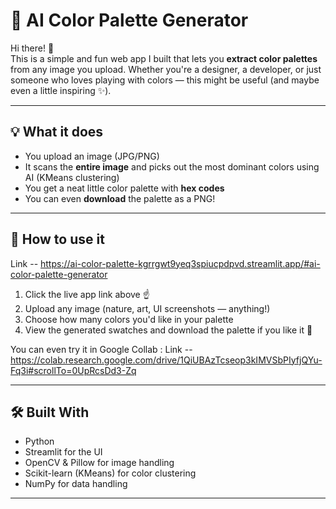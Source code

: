 # 🎨 AI Color Palette Generator

Hi there! 👋  
This is a simple and fun web app I built that lets you **extract color palettes** from any image you upload. 
Whether you're a designer, a developer, or just someone who loves playing with colors — this might be useful (and maybe even a little inspiring ✨).

---

## 💡 What it does
  
- You upload an image (JPG/PNG)
- It scans the **entire image** and picks out the most dominant colors using AI (KMeans clustering)
- You get a neat little color palette with **hex codes**
- You can even **download** the palette as a PNG!

---

## 📸 How to use it

   Link -- https://ai-color-palette-kgrrgwt9yeq3spiucpdpvd.streamlit.app/#ai-color-palette-generator
1. Click the live app link above ☝️
2. Upload any image (nature, art, UI screenshots — anything!)
3. Choose how many colors you'd like in your palette
4. View the generated swatches and download the palette if you like it 💾

You can even try it in Google Collab : 
Link -- https://colab.research.google.com/drive/1QiUBAzTcseop3kIMVSbPIyfjQYu-Fq3i#scrollTo=0UpRcsDd3-Zq

---

## 🛠️ Built With

- Python
- Streamlit for the UI
- OpenCV & Pillow for image handling
- Scikit-learn (KMeans) for color clustering
- NumPy for data handling

---


